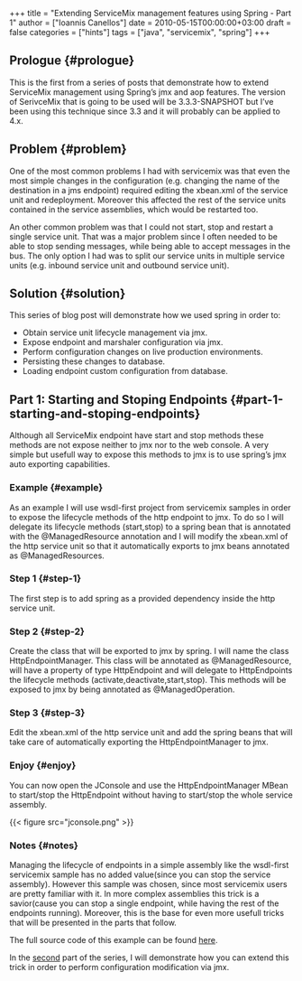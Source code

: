 +++
title = "Extending ServiceMix management features using Spring - Part 1"
author = ["Ioannis Canellos"]
date = 2010-05-15T00:00:00+03:00
draft = false
categories = ["hints"]
tags = ["java", "servicemix", "spring"]
+++

## Prologue {#prologue}

This is the first from a series of posts that demonstrate how to extend ServiceMix management using Spring’s jmx and aop features. The version of SerivceMix that is going to be used will be 3.3.3-SNAPSHOT but I’ve been using this technique since 3.3 and it will probably can be applied to 4.x.


## Problem {#problem}

One of the most common problems I had with servicemix was that even the most simple changes in the configuration (e.g. changing the name of the destination in a jms endpoint)  required editing the xbean.xml of the service unit and redeployment. Moreover this affected the rest of the service units contained in the service assemblies, which would be restarted too.

An other common problem was that I could not start, stop and restart a single service unit. That was a major problem since I often needed to be able to stop sending messages, while being able to accept messages in the bus. The only option I had was to split our service units in multiple service units (e.g. inbound service unit and outbound service unit).


## Solution {#solution}

This series of blog post will demonstrate how we used spring in order to:

-   Obtain service unit lifecycle management via jmx.
-   Expose endpoint and marshaler configuration via jmx.
-   Perform configuration changes on live production environments.
-   Persisting these changes to database.
-   Loading endpoint custom configuration from database.


## Part 1: Starting and Stoping Endpoints {#part-1-starting-and-stoping-endpoints}

Although all ServiceMix endpoint have start and stop methods these methods are not expose neither to jmx nor to the web console.
A very simple but usefull way to expose this methods to jmx is to use spring’s jmx auto exporting capabilities.


### Example {#example}

As an example I will use wsdl-first project from servicemix samples in order to expose the lifecycle methods of the http endpoint to jmx. To do so I will delegate its lifecycle methods (start,stop) to a spring bean that is annotated with the @ManagedResource annotation and I will modify the xbean.xml of the http service unit so that it automatically exports to jmx beans annotated as @ManagedResources.


### Step 1 {#step-1}

The first step is to add spring as a provided dependency inside the http service unit.


### Step 2 {#step-2}

Create the class that will be exported to jmx by spring. I will name the class HttpEndpointManager. This class will be annotated as @ManagedResource, will have a property of type HttpEndpoint and will delegate to HttpEndpoints the lifecycle methods (activate,deactivate,start,stop). This methods will be exposed to jmx by being annotated as @ManagedOperation.


### Step 3 {#step-3}

Edit the xbean.xml of the http service unit and add the spring beans that will take care of automatically exporting the HttpEndpointManager to jmx.


### Enjoy {#enjoy}

You can now open the JConsole and use the HttpEndpointManager MBean to start/stop the HttpEndpoint without having to start/stop the whole service assembly.

{{< figure src="jconsole.png" >}}


### Notes {#notes}

Managing the lifecycle of endpoints in a simple assembly like the wsdl-first servicemix sample has no added value(since you can stop the service assembly). However this sample was chosen, since most servicemix users are pretty familiar with it. In more complex assemblies this trick is a savior(cause you can stop a single endpoint, while having the rest of the endpoints running). Moreover, this is the base for even more usefull tricks that will be presented in the parts that follow.

The full source code of this example can be found [here](http://sites.google.com/site/iocanel/servicemix-management-part1.tar.gz).

In the [second](http://iocanel.com/2010/05/extend-servicemix-management-features-using-spring-part-2/) part of the series, I will demonstrate how you can extend this trick in order to perform configuration modification via jmx.
